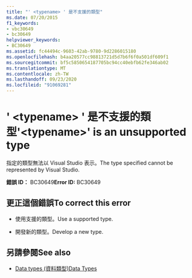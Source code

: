 ```yaml
---
title: "' <typename> ' 是不支援的類型"
ms.date: 07/20/2015
f1_keywords:
- vbc30649
- bc30649
helpviewer_keywords:
- BC30649
ms.assetid: fc44494c-9603-42ab-9780-9d2286015180
ms.openlocfilehash: b4aa20577cc98813721d5d7b6f6f0a501df609f1
ms.sourcegitcommit: bf5c5850654187705bc94cc40ebfb62fe346ab02
ms.translationtype: MT
ms.contentlocale: zh-TW
ms.lasthandoff: 09/23/2020
ms.locfileid: "91069281"
---
```

# <a name="typename-is-an-unsupported-type"></a><span data-ttu-id="9754a-102">' \<typename> ' 是不支援的類型</span><span class="sxs-lookup"><span data-stu-id="9754a-102">'\<typename>' is an unsupported type</span></span>

<span data-ttu-id="9754a-103">指定的類型無法以 Visual Studio 表示。</span><span class="sxs-lookup"><span data-stu-id="9754a-103">The type specified cannot be represented by Visual Studio.</span></span>  
  
 <span data-ttu-id="9754a-104">**錯誤 ID：** BC30649</span><span class="sxs-lookup"><span data-stu-id="9754a-104">**Error ID:** BC30649</span></span>  
  
## <a name="to-correct-this-error"></a><span data-ttu-id="9754a-105">更正這個錯誤</span><span class="sxs-lookup"><span data-stu-id="9754a-105">To correct this error</span></span>  
  
- <span data-ttu-id="9754a-106">使用支援的類型。</span><span class="sxs-lookup"><span data-stu-id="9754a-106">Use a supported type.</span></span>  
  
- <span data-ttu-id="9754a-107">開發新的類型。</span><span class="sxs-lookup"><span data-stu-id="9754a-107">Develop a new type.</span></span>  
  
## <a name="see-also"></a><span data-ttu-id="9754a-108">另請參閱</span><span class="sxs-lookup"><span data-stu-id="9754a-108">See also</span></span>

- [<span data-ttu-id="9754a-109">Data types (資料類型)</span><span class="sxs-lookup"><span data-stu-id="9754a-109">Data Types</span></span>](../language-reference/data-types/index.md)
